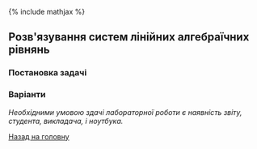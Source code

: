{% include mathjax %}

## Розв'язування систем лінійних алгебраїчних рівнянь

### Постановка задачі

### Варіанти

_Необхідними умовою здачі лабораторної роботи є наявність звіту, студента, викладача, і ноутбука._

[Назад на головну](../../README.md)